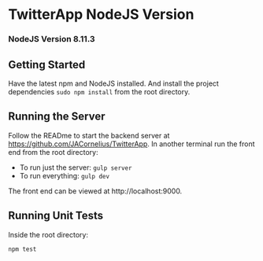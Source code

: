 # TwitterApp NodeJS Version

### NodeJS Version 8.11.3

## Getting Started
Have the latest npm and NodeJS installed. And install the project dependencies ```sudo npm install``` from the root directory.

## Running the Server
Follow the READme to start the backend server at https://github.com/JACornelius/TwitterApp. 
In another terminal run the front end from the root directory:
* To run just the server: ```gulp server```
* To run everything: ```gulp dev```

The front end can be viewed at http://localhost:9000.

## Running Unit Tests
Inside the root directory:
```
npm test
```


